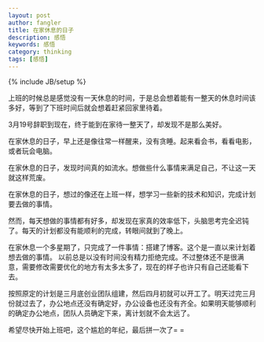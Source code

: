 ```yaml
---
layout: post
author: fangler
title: 在家休息的日子
description: 感悟
keywords: 感悟
category: thinking
tags: [感悟]
---
```

{% include JB/setup %}

上班的时候总是感觉没有一天休息的时间，于是总会想着能有一整天的休息时间该多好，等到了下班时间后就会想着赶紧回家里待着。

3月19号辞职到现在，终于能到在家待一整天了，却发现不是那么美好。

在家休息的日子，早上还是像往常一样醒来，没有贪睡。起来看会书，看看电影，或者玩会电脑。

在家休息的日子，发现时间真的如流水。想做些什么事情来满足自己，不让这一天就这样荒废。

在家休息的日子，想过的像还在上班一样，想学习一些新的技术和知识，完成计划要去做的事情。

然而，每天想做的事情都有好多，却发现在家真的效率低下，头脑思考完全迟钝了。每天的计划都没有能顺利的完成，转眼间就到了晚上。

在家休息一个多星期了，只完成了一件事情：搭建了博客。这个是一直以来计划着想去做的事情。
以前总是以没有时间没有精力拒绝完成。不过整体还不是很满意，需要修改需要优化的地方有太多太多了，现在的样子也许只有自己还能看下去。

按照原定的计划是三月底创业团队组建，然后四月初就可以开工了。明天过完三月份就过去了，办公地点还没有确定好，办公设备也还没有齐全。如果明天能够顺利的确定办公地点，团队人员确定下来，离计划就不会太远了。

希望尽快开始上班吧，这个尴尬的年纪，最后拼一次了= =



